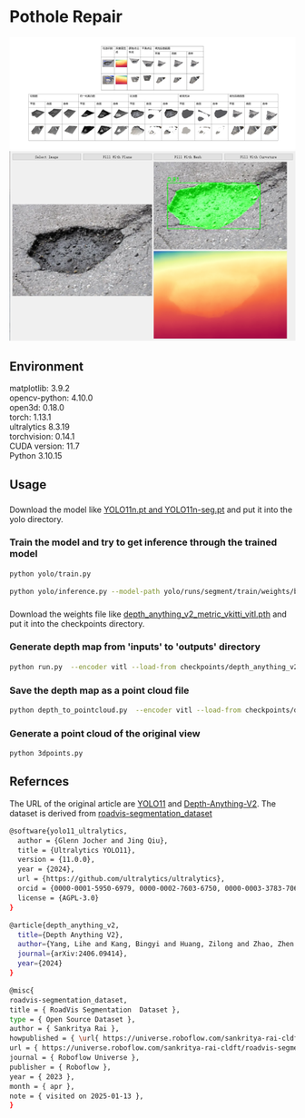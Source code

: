 # Pothole Repair 
![1](/assets/5.png)
![2](/assets/4.png)
## Environment  
matplotlib: 3.9.2  
opencv-python: 4.10.0  
open3d: 0.18.0  
torch: 1.13.1  
ultralytics 8.3.19  
torchvision: 0.14.1  
CUDA version: 11.7   
Python 3.10.15  

## Usage  

###
Download the model like [YOLO11n.pt and YOLO11n-seg.pt](https://github.com/ultralytics/ultralytics) and put it into the yolo directory. 

### Train the model and try to get inference through the trained model
```bash
python yolo/train.py
```
```bash
python yolo/inference.py --model-path yolo/runs/segment/train/weights/best.pt --image-path "your image path"
```

###
Download the weights file like [depth_anything_v2_metric_vkitti_vitl.pth](https://github.com/DepthAnything/Depth-Anything-V2/tree/main) and put it into the checkpoints directory.  

### Generate depth map from 'inputs' to 'outputs' directory
```bash
python run.py  --encoder vitl --load-from checkpoints/depth_anything_v2_metric_vkitti_vitl.pth --max-depth 80 --img-path './inputs' --outdir './outputs'
```

### Save the depth map as a point cloud file
```bash
python depth_to_pointcloud.py  --encoder vitl --load-from checkpoints/depth_anything_v2_metric_vkitti_vitl.pth --max-depth 20 --img-path './inputs' --outdir './outputs'
```

### Generate a point cloud of the original view
```bash
python 3dpoints.py
```

## Refernces
The URL of the original article are [YOLO11](https://github.com/ultralytics/ultralytics) and [Depth-Anything-V2](https://github.com/DepthAnything/Depth-Anything-V2/tree/main). The dataset is derived from [roadvis-segmentation_dataset](https://universe.roboflow.com/sankritya-rai-cldft/roadvis-segmentation)  

```bash
@software{yolo11_ultralytics,
  author = {Glenn Jocher and Jing Qiu},
  title = {Ultralytics YOLO11},
  version = {11.0.0},
  year = {2024},
  url = {https://github.com/ultralytics/ultralytics},
  orcid = {0000-0001-5950-6979, 0000-0002-7603-6750, 0000-0003-3783-7069},
  license = {AGPL-3.0}
}
```

```bash
@article{depth_anything_v2,
  title={Depth Anything V2},
  author={Yang, Lihe and Kang, Bingyi and Huang, Zilong and Zhao, Zhen and Xu, Xiaogang and Feng, Jiashi and Zhao, Hengshuang},
  journal={arXiv:2406.09414},
  year={2024}
}
```

```bash
@misc{
roadvis-segmentation_dataset,
title = { RoadVis Segmentation  Dataset },
type = { Open Source Dataset },
author = { Sankritya Rai },
howpublished = { \url{ https://universe.roboflow.com/sankritya-rai-cldft/roadvis-segmentation } },
url = { https://universe.roboflow.com/sankritya-rai-cldft/roadvis-segmentation },
journal = { Roboflow Universe },
publisher = { Roboflow },
year = { 2023 },
month = { apr },
note = { visited on 2025-01-13 },
}
```
